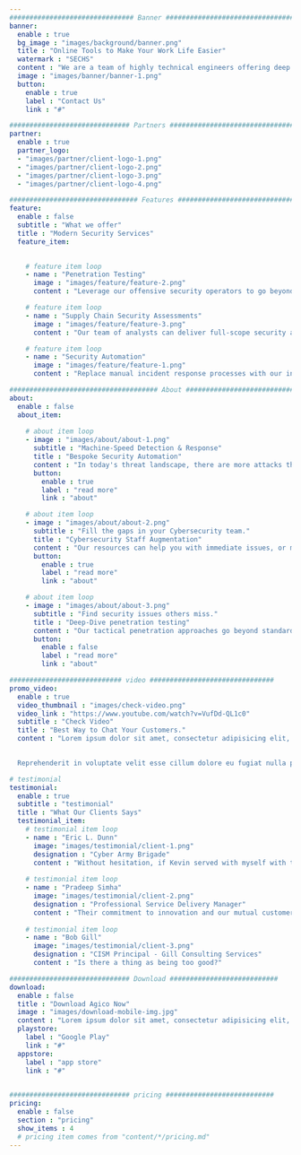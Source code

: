 ```yaml
---
############################### Banner #################################
banner:
  enable : true
  bg_image : "images/background/banner.png"
  title : "Online Tools to Make Your Work Life Easier"
  watermark : "SECHS"
  content : "We are a team of highly technical engineers offering deep security expertise-- offering architect-level solutions to the toughest challenges faced by today’s leading industries across an ever-evolving digital threat landscape."
  image : "images/banner/banner-1.png"
  button:
    enable : true
    label : "Contact Us"
    link : "#"

############################## Partners #################################
partner:
  enable : true
  partner_logo:
  - "images/partner/client-logo-1.png"
  - "images/partner/client-logo-2.png"
  - "images/partner/client-logo-3.png"
  - "images/partner/client-logo-4.png"

################################ Features ###############################
feature:
  enable : false
  subtitle : "What we offer"
  title : "Modern Security Services"
  feature_item:
      

    # feature item loop
    - name : "Penetration Testing"
      image : "images/feature/feature-2.png"
      content : "Leverage our offensive security operators to go beyond standard scanning to uncover hidden risks to your critical infrastructure that others miss. When you need deep-dive penetration testing, we deliver results no vendor can."

    # feature item loop
    - name : "Supply Chain Security Assessments"
      image : "images/feature/feature-3.png"
      content : "Our team of analysts can deliver full-scope security assessments to help your organization manage risk while onboarding external products and services, using a research-driven approach that goes beyond checkboxes."

    # feature item loop
    - name : "Security Automation"
      image : "images/feature/feature-1.png"
      content : "Replace manual incident response processes with our integration services-- from detection to investigation to resolution. Free up your team's time so they can focus on advanced threat defense and engineering."

##################################### About #############################
about:
  enable : false
  about_item:
        
    # about item loop
    - image : "images/about/about-1.png"
      subtitle : "Machine-Speed Detection & Response"
      title : "Bespoke Security Automation"
      content : "In today's threat landscape, there are more attacks than there are Cybersecurity professionals to handle them. With our bespoke integration services, our team can help replace manual, slow incident response processes with lightning-fast automations. No matter how complex the requirements are."
      button:
        enable : true
        label : "read more"
        link : "about"

    # about item loop
    - image : "images/about/about-2.png"
      subtitle : "Fill the gaps in your Cybersecurity team."
      title : "Cybersecurity Staff Augmentation"
      content : "Our resources can help you with immediate issues, or meet requirements of a long-term position. We focus on understanding each client's security individual security needs, business goals & engagement drivers, ensuring quality outcomes for our clients.<br><br>We offer analysts, engineers & penetration test specialists."
      button:
        enable : true
        label : "read more"
        link : "about"

    # about item loop
    - image : "images/about/about-3.png"
      subtitle : "Find security issues others miss."
      title : "Deep-Dive penetration testing"
      content : "Our tactical penetration approaches go beyond standard scanning to uncover threats in your enviroment that scanners miss. For when you need deep-dive penetration testing-- we deliver unprecedented results.<br><br><br><br><br><br><br><br><br><br><br><br>"
      button:
        enable : false
        label : "read more"
        link : "about"

############################ video ###############################
promo_video:
  enable : true
  video_thumbnail : "images/check-video.png"
  video_link : "https://www.youtube.com/watch?v=VufDd-QL1c0"
  subtitle : "Check Video"
  title : "Best Way to Chat Your Customers."
  content : "Lorem ipsum dolor sit amet, consectetur adipisicing elit, sed do eiusmod tempor incididunt ut labore et dolore magna aliqua. Ut enim ad minim veniam quis nostrud exercitation ullamco laboris nisi aliquip commodo consequat. duis aute.
  

  Reprehenderit in voluptate velit esse cillum dolore eu fugiat nulla pariatur excepteur sint occaecat cupidatat non proident."

# testimonial
testimonial:
  enable : true
  subtitle : "testimonial"
  title : "What Our Clients Says"
  testimonial_item:
    # testimonial item loop
    - name : "Eric L. Dunn"
      image: "images/testimonial/client-1.png"
      designation : "Cyber Army Brigade"
      content : "Without hesitation, if Kevin served with myself with the US Army Cyber Protection Brigade, he is fully qualified and exceeds the potential over his peers to take on any job regardless of the situation in which he finds himself within."
            
    # testimonial item loop
    - name : "Pradeep Simha"
      image: "images/testimonial/client-2.png"
      designation : "Professional Service Delivery Manager"
      content : "Their commitment to innovation and our mutual customers’ success has made Deoxy a valuable part of our partner ecosystem."
            
    # testimonial item loop
    - name : "Bob Gill"
      image: "images/testimonial/client-3.png"
      designation : "CISM Principal - Gill Consulting Services"
      content : "Is there a thing as being too good?"

############################## Download ###########################
download:
  enable : false
  title : "Download Agico Now"
  image : "images/download-mobile-img.jpg"
  content : "Lorem ipsum dolor sit amet, consectetur adipisicing elit, sed do eiusmod tempor incididunt ut labore et dolore magna aliqua. Ut enim ad minim veniam quis nostrud exercitation."
  playstore:
    label : "Google Play"
    link : "#"
  appstore:
    label : "app store"
    link : "#"

    
############################## pricing ###########################
pricing:
  enable : false
  section : "pricing"
  show_items : 4
  # pricing item comes from "content/*/pricing.md"
---
```

